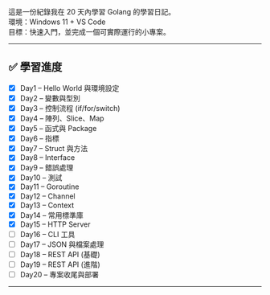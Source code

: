 這是一份紀錄我在 20 天內學習 Golang 的學習日記。  
環境：Windows 11 + VS Code  
目標：快速入門，並完成一個可實際運行的小專案。

---
 
## ✅ 學習進度

- [x] Day1 – Hello World 與環境設定
- [x] Day2 – 變數與型別
- [x] Day3 – 控制流程 (if/for/switch)
- [x] Day4 – 陣列、Slice、Map
- [x] Day5 – 函式與 Package
- [x] Day6 – 指標
- [x] Day7 – Struct 與方法
- [x] Day8 – Interface
- [x] Day9 – 錯誤處理
- [x] Day10 – 測試
- [x] Day11 – Goroutine
- [x] Day12 – Channel
- [x] Day13 – Context
- [x] Day14 – 常用標準庫
- [x] Day15 – HTTP Server
- [ ] Day16 – CLI 工具
- [ ] Day17 – JSON 與檔案處理
- [ ] Day18 – REST API (基礎)
- [ ] Day19 – REST API (進階)
- [ ] Day20 – 專案收尾與部署

---